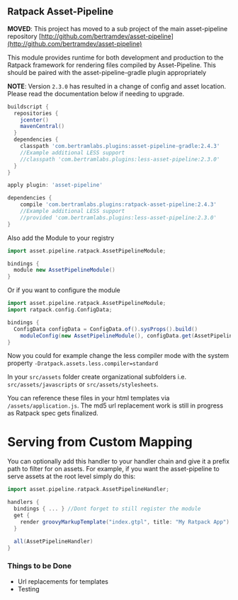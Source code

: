 ## Ratpack Asset-Pipeline


**MOVED**: This project has moved to a sub project of the main asset-pipeline repository [http://github.com/bertramdev/asset-pipeline](http://github.com/bertramdev/asset-pipeline)

This module provides runtime for both development and production to the Ratpack framework for rendering files compiled by Asset-Pipeline. This should be paired with the asset-pipeline-gradle plugin appropriately

**NOTE**: Version `2.3.0` has resulted in a change of config and asset location. Please read the documentation below if needing to upgrade.

```groovy
buildscript {
  repositories {
    jcenter()
    mavenCentral()
  }
  dependencies {
    classpath 'com.bertramlabs.plugins:asset-pipeline-gradle:2.4.3'
    //Example additional LESS support
    //classpath 'com.bertramlabs.plugins:less-asset-pipeline:2.3.0'
  }
}

apply plugin: 'asset-pipeline'

dependencies {
	compile 'com.bertramlabs.plugins:ratpack-asset-pipeline:2.4.3'
	//Example additional LESS support
    //provided 'com.bertramlabs.plugins:less-asset-pipeline:2.3.0'
}

```
Also add the Module to your registry

```groovy
import asset.pipeline.ratpack.AssetPipelineModule;

bindings {
  module new AssetPipelineModule()
}
```

Or if you want to configure the module

```groovy
import asset.pipeline.ratpack.AssetPipelineModule;
import ratpack.config.ConfigData;

bindings {
  ConfigData configData = ConfigData.of().sysProps().build()
    moduleConfig(new AssetPipelineModule(), configData.get(AssetPipelineModule.Config))
}
```

Now you could for example change the less compiler mode with the system property `-Dratpack.assets.less.compiler=standard`

In your `src/assets` folder create organizational subfolders i.e. `src/assets/javascripts` or `src/assets/stylesheets`.

You can reference these files in your html templates via `/assets/application.js`. The md5 url replacement work is still in progress as Ratpack spec gets finalized.

# Serving from Custom Mapping

You can optionally add this handler to your handler chain and give it a prefix path to filter for on assets.
For example, if you want the asset-pipeline to serve assets at the root level simply do this:

```groovy
import asset.pipeline.ratpack.AssetPipelineHandler;

handlers {
  bindings { ... } //Dont forget to still register the module
  get {
    render groovyMarkupTemplate("index.gtpl", title: "My Ratpack App")
  }

  all(AssetPipelineHandler)
}
```

### Things to be Done

* Url replacements for templates
* Testing
